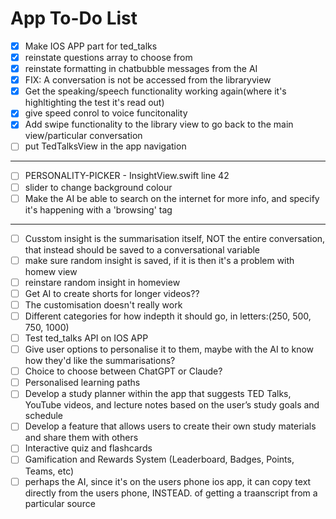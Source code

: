 # App To-Do List

- [X] Make IOS APP part for ted_talks
- [X] reinstate questions array to choose from
- [X] reinstate formatting in chatbubble messages from the AI
- [X] FIX: A conversation is not be accessed from the libraryview
- [X] Get the speaking/speech functionality working again(where it's highltighting the test it's read out)
- [X] give speed conrol to voice funcitonality
- [X] Add swipe functionality to the library view to go back to the main view/particular conversation
- [ ] put TedTalksView in the app navigation

---

- [ ] PERSONALITY-PICKER - InsightView.swift line 42
- [ ] slider to change background colour
- [ ] Make the AI be able to search on the internet for more info, and specify it's happening with a 'browsing' tag

---

- [ ] Cusstom insight is the summarisation itself, NOT the entire conversation, that instead should be saved to a conversational variable
- [ ] make sure random insight is saved, if it is then it's a problem with homew view
- [ ] reinstare random insight in homeview
- [ ] Get AI to create shorts for longer videos??
- [ ] The customisation doesn't really work
- [ ] Different categories for how indepth it should go, in letters:(250, 500, 750, 1000)
- [ ] Test ted_talks API on IOS APP
- [ ] Give user options to personalise it to them, maybe with the AI to know how they'd like the summarisations?
- [ ] Choice to choose between ChatGPT or Claude?
- [ ] Personalised learning paths
- [ ] Develop a study planner within the app that suggests TED Talks, YouTube videos, and lecture notes based on the user’s study goals and schedule
- [ ] Develop a feature that allows users to create their own study materials and share them with others
- [ ] Interactive quiz and flashcards
- [ ] Gamification and Rewards System (Leaderboard, Badges, Points, Teams, etc)
- [ ] perhaps the AI, since it's on the users phone ios app, it can copy text directly from the users phone, INSTEAD. of getting a traanscript from a particular source
